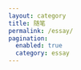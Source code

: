 ```yaml
---
layout: category
title: 随笔
permalink: /essay/
pagination:
  enabled: true
  category: essay
---
```

